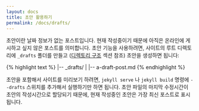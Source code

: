 ```yaml
---
layout: docs
title: 초안 활용하기
permalink: /docs/drafts/
---
```


초안이란 날짜 정보가 없는 포스트입니다. 현재 작성중이기 때문에 아직은 온라인에
게시하고 싶지 않은 포스트를 의미합니다. 초안 기능을 사용하려면, 사이트의 루트
디렉토리에 `_drafts` 폴더를 만들고 ([디렉토리 구조](/docs/structure/) 섹션 참조)
초안을 생성하면 됩니다:

{% highlight text %}
|-- _drafts/
|   |-- a-draft-post.md
{% endhighlight %}

초안을 포함해서 사이트를 미리보기 하려면, `jekyll serve` 나 `jekyll build`
명령에 `--drafts` 스위치를 추가해서 실행하기만 하면 됩니다. 초안 파일의 마지막
수정시간이 초안의 작성시간으로 할당되기 때문에, 현재 작성중인 초안은 가장 최신
포스트로 표시됩니다.
